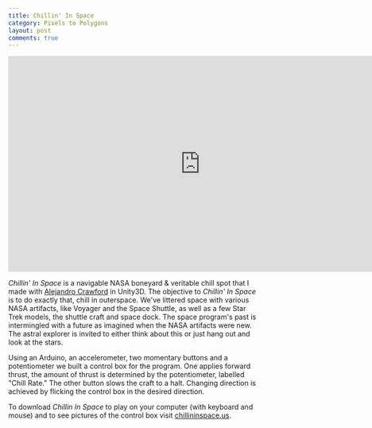 ```yaml
---
title: Chillin' In Space
category: Pixels to Polygons
layout: post
comments: true
---
```


<iframe src="http://player.vimeo.com/video/37177607?title=0&amp;byline=0&amp;portrait=0&amp;color=c9ff23" width="772" height="434" frameborder="0" webkitAllowFullScreen mozallowfullscreen allowFullScreen></iframe>

*Chillin' In Space* is a navigable NASA boneyard & veritable chill spot that I made with [Alejandro Crawford](http://amjc.tv) in Unity3D. The objective to *Chillin' In Space* is to do exactly that, chill in outerspace. We've littered space with various NASA artifacts, like Voyager and the Space Shuttle, as well as a few Star Trek models, the shuttle craft and space dock. The space program's past is intermingled with a future as imagined when the NASA artifacts were new. The astral explorer is invited to either think about this or just hang out and look at the stars.

Using an Arduino, an accelerometer, two momentary buttons and a potentiometer we built a control box for the program. One applies forward thrust, the amount of thrust is determined by the potentiometer, labelled "Chill Rate." The other button slows the craft to a halt. Changing direction is achieved by flicking the control box in the desired direction.

To download *Chillin In Space* to play on your computer (with keyboard and mouse) and to see pictures of the control box visit [chillininspace.us](http://chillininspace.us).